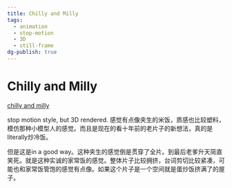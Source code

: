 ```yaml
---
title: Chilly and Milly
tags:
  - animation
  - stop-motion
  - 3D
  - still-frame
dg-publish: true
---
```


# Chilly and Milly

[chilly and milly](https://www.thirteen.org/programs/pbs-online-film-festival/chilly-and-milly-dzclsg/)

stop motion style, but 3D rendered. 感觉有点像夹生的米饭，质感也比较塑料，模仿那种小模型人的感觉。而且是现在的看十年前的老片子的新想法，真的是literally炒冷饭。

但是这是in a good way。这种夹生的感觉倒是贯穿了全片。到最后老爹升天简直笑死。就是这种实诚的家常饭的感觉。整体片子比较拥挤，台词剪切比较紧凑，可能也和家常饭管饱的感觉有点像。如果这个片子是一个空间就是蛋炒饭挤满了的屋子。